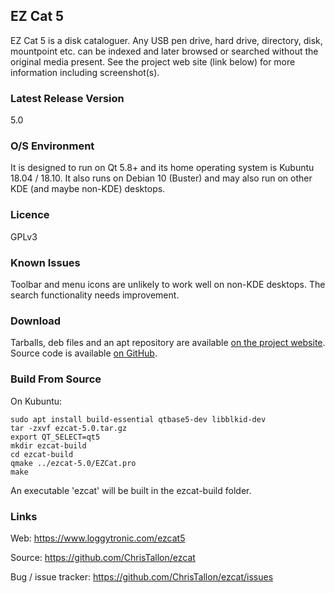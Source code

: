 ## EZ Cat 5

EZ Cat 5 is a disk cataloguer. Any USB pen drive, hard drive, directory, disk, mountpoint etc. can be indexed and later browsed or searched without the original media present. See the project web site (link below) for more information including screenshot(s).

### Latest Release Version

5.0

### O/S Environment

It is designed to run on Qt 5.8+ and its home operating system is Kubuntu 18.04 / 18.10. It also runs on Debian 10 (Buster) and may also run on other KDE (and maybe non-KDE) desktops.

### Licence
GPLv3

### Known Issues

Toolbar and menu icons are unlikely to work well on non-KDE desktops. The search functionality needs improvement.

### Download

Tarballs, deb files and an apt repository are available [on the project website](https://www.loggytronic.com/ezcat5). Source code is available [on GitHub](https://github.com/ChrisTallon/ezcat).

### Build From Source

On Kubuntu:

	sudo apt install build-essential qtbase5-dev libblkid-dev
	tar -zxvf ezcat-5.0.tar.gz
	export QT_SELECT=qt5
	mkdir ezcat-build
	cd ezcat-build
	qmake ../ezcat-5.0/EZCat.pro
	make

An executable 'ezcat' will be built in the ezcat-build folder.

### Links

Web: https://www.loggytronic.com/ezcat5

Source: https://github.com/ChrisTallon/ezcat

Bug / issue tracker: https://github.com/ChrisTallon/ezcat/issues
